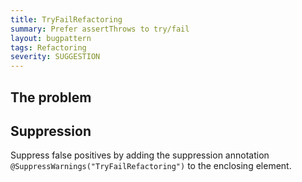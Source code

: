 ```yaml
---
title: TryFailRefactoring
summary: Prefer assertThrows to try/fail
layout: bugpattern
tags: Refactoring
severity: SUGGESTION
---
```


<!--
*** AUTO-GENERATED, DO NOT MODIFY ***
To make changes, edit the @BugPattern annotation or the explanation in docs/bugpattern.
-->

## The problem


## Suppression
Suppress false positives by adding the suppression annotation `@SuppressWarnings("TryFailRefactoring")` to the enclosing element.
